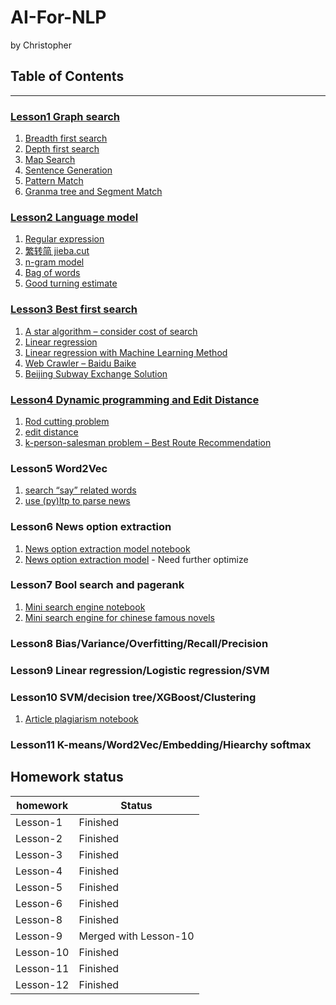 # AI-For-NLP 
by Christopher

## Table of Contents
----

### [Lesson1 Graph search](Lesson-01.ipynb)

1. [Breadth first search](algorithm/search.py)
2. [Depth first search](algorithm/search.py)
3. [Map Search](Lesson-01.ipynb)
4. [Sentence Generation](Lesson-01.ipynb)
5. [Pattern Match](Lesson-01.ipynb)
6. [Granma tree and Segment Match](Lesson-01.ipynb)

### [Lesson2 Language model]( Lesson-02.ipynb)

1. [Regular expression](Lesson-02.ipynb)
2. [繁转简 jieba.cut]( Lesson-02.ipynb)
3. [n-gram model](algorithm/ngram.py)
4. [Bag of words](algorithm/bag_of_words.py)
5. [Good turning estimate](algorithm/good_turning_estimate.py)

### [Lesson3 Best first search](Lesson-03.ipynb)

1. [A star algorithm – consider cost of search](algorithm/a_star.py)
2. [Linear regression](algorithm/linear_regression.py)
3. [Linear regression with Machine Learning Method](Lesson-03.ipynb)
4. [Web Crawler – Baidu Baike](Lesson-03.ipynb)
5. [Beijing Subway Exchange Solution](Lesson-03.ipynb)

### [Lesson4 Dynamic programming and Edit Distance](Lesson-04.ipynb)

1. [Rod cutting problem](algorithm/rod_cutting.py)
2. [edit distance](algorithm/edit_distance.py)
3. [k-person-salesman problem – Best Route Recommendation](Lesson-04.ipynb)

### Lesson5 Word2Vec

1. [search “say” related words](project/Project1.ipynb)
2. [use (py)ltp to parse news](project/Project1.ipynb)

### Lesson6 News option extraction
1. [News option extraction model notebook](project/Project1.ipynb)
2. [News option extraction model](project/Project1.ipynb) - Need further optimize

### Lesson7 Bool search and pagerank

1. [Mini search engine notebook](Other_Notebook/bool-search.ipynb)
2. [Mini search engine for chinese famous novels](Other_Notebook/)

### Lesson8 Bias/Variance/Overfitting/Recall/Precision

### Lesson9 Linear regression/Logistic regression/SVM

### Lesson10 SVM/decision tree/XGBoost/Clustering

1. [Article plagiarism notebook](Other_Notebook/article-plagiarism.ipynb)

### Lesson11 K-means/Word2Vec/Embedding/Hiearchy softmax


## Homework status

| **homework**  | **Status**                                              |
| --------- | ----------------------------------------------------------- |
| Lesson-1 | Finished                                                     |
| Lesson-2 | Finished                                                     |
| Lesson-3 | Finished                                                     |
| Lesson-4 | Finished                                                     |
| Lesson-5 | Finished                                                     |
| Lesson-6 | Finished                                                     |
| Lesson-8 | Finished 			                                              |
| Lesson-9 | Merged with Lesson-10			                                  |
| Lesson-10 | Finished                                                    |
| Lesson-11 | Finished                                                    |
| Lesson-12 | Finished 			                                              |

